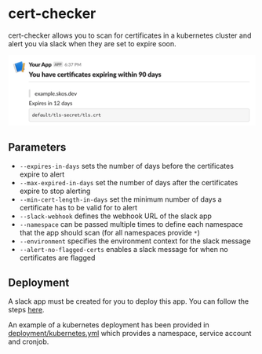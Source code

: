# cert-checker

cert-checker allows you to scan for certificates in a kubernetes cluster and alert you via slack when they are set to expire soon.

![example message](https://github.com/skos-ninja/cert-checker/blob/master/example/example-msg.png?raw=true)

## Parameters

- `--expires-in-days` sets the number of days before the certificates expire to alert
- `--max-expired-in-days` set the number of days after the certificates expire to stop alerting
- `--min-cert-length-in-days` set the minimum number of days a certificate has to be valid for to alert
- `--slack-webhook` defines the webhook URL of the slack app
- `--namespace` can be passed multiple times to define each namespace that the app should scan (for all namespaces provide `*`)
- `--environment` specifies the environment context for the slack message
- `--alert-no-flagged-certs` enables a slack message for when no certificates are flagged

## Deployment

A slack app must be created for you to deploy this app. You can follow the steps [here](https://api.slack.com/messaging/webhooks#getting_started).

An example of a kubernetes deployment has been provided in [deployment/kubernetes.yml](deployment/kubernetes.yml) which provides a namespace, service account and cronjob.